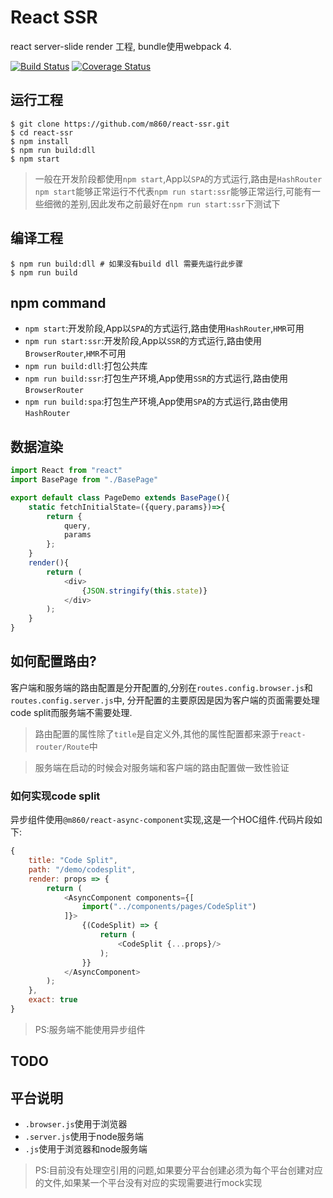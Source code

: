 # React SSR

react server-slide render 工程, bundle使用webpack 4.

[![Build Status](https://travis-ci.org/m860/react-ssr.svg?branch=master)](https://travis-ci.org/m860/react-ssr)
[![Coverage Status](https://coveralls.io/repos/github/m860/react-ssr/badge.svg?branch=master)](https://coveralls.io/github/m860/react-ssr?branch=master)


## 运行工程

```shell
$ git clone https://github.com/m860/react-ssr.git
$ cd react-ssr
$ npm install
$ npm run build:dll
$ npm start
```

> 一般在开发阶段都使用`npm start`,App以`SPA`的方式运行,路由是`HashRouter`
> `npm start`能够正常运行不代表`npm run start:ssr`能够正常运行,可能有一些细微的差别,因此发布之前最好在`npm run start:ssr`下测试下

## 编译工程

```shell
$ npm run build:dll # 如果没有build dll 需要先运行此步骤
$ npm run build
```

## npm command

- `npm start`:开发阶段,App以`SPA`的方式运行,路由使用`HashRouter`,`HMR`可用
- `npm run start:ssr`:开发阶段,App以`SSR`的方式运行,路由使用`BrowserRouter`,`HMR`不可用
- `npm run build:dll`:打包公共库
- `npm run build:ssr`:打包生产环境,App使用`SSR`的方式运行,路由使用`BrowserRouter`
- `npm run build:spa`:打包生产环境,App使用`SPA`的方式运行,路由使用`HashRouter`

## 数据渲染

```javascript
import React from "react"
import BasePage from "./BasePage"

export default class PageDemo extends BasePage(){
    static fetchInitialState=({query,params})=>{
        return {
            query,
            params
        };
    }
    render(){
        return (
            <div>
                {JSON.stringify(this.state)}
            </div>
        );
    }
}
```

## 如何配置路由?

客户端和服务端的路由配置是分开配置的,分别在`routes.config.browser.js`和`routes.config.server.js`中,
分开配置的主要原因是因为客户端的页面需要处理code split而服务端不需要处理.

> 路由配置的属性除了`title`是自定义外,其他的属性配置都来源于`react-router/Route`中

> 服务端在启动的时候会对服务端和客户端的路由配置做一致性验证

### 如何实现code split

异步组件使用`@m860/react-async-component`实现,这是一个HOC组件.代码片段如下:

```javascript
{
    title: "Code Split",
    path: "/demo/codesplit",
    render: props => {
        return (
            <AsyncComponent components={[
                import("../components/pages/CodeSplit")
            ]}>
                {(CodeSplit) => {
                    return (
                        <CodeSplit {...props}/>
                    );
                }}
            </AsyncComponent>
        );
    },
    exact: true
}
```

> PS:服务端不能使用异步组件

## TODO

## 平台说明

- `.browser.js`使用于浏览器
- `.server.js`使用于node服务端
- `.js`使用于浏览器和node服务端

> PS:目前没有处理空引用的问题,如果要分平台创建必须为每个平台创建对应的文件,如果某一个平台没有对应的实现需要进行mock实现



